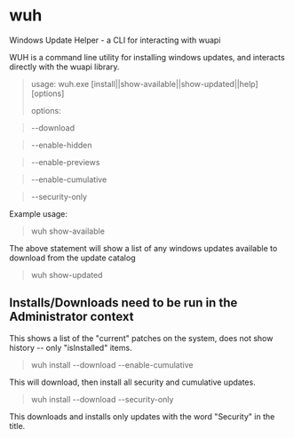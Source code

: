 # wuh
Windows Update Helper - a CLI for interacting with wuapi

WUH is a command line utility for installing windows updates, and interacts directly with the wuapi library.

> usage: wuh.exe [install\|\|show-available\|\|show-updated\|\|help] [options]
> 
> options:

>--download

>--enable-hidden

>--enable-previews

>--enable-cumulative

>--security-only

Example usage:

> wuh show-available 

The above statement will show a list of any windows updates available to download from the update catalog

> wuh show-updated 

## Installs/Downloads need to be run in the Administrator context

This shows a list of the "current" patches on the system, does not show history -- only "isInstalled" items.

> wuh install --download --enable-cumulative 

This will download, then install all security and cumulative updates.

> wuh install --download --security-only

This downloads and installs only updates with the word "Security" in the title.

